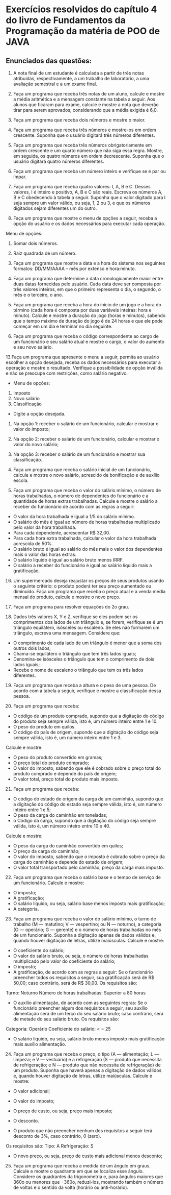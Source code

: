 # Exercícios resolvidos do capítulo 4 do livro de Fundamentos da Programação da matéria de POO de JAVA

## Enunciados das questões:
1. A nota final de um estudante é calculada a partir de três notas atribuídas, respectivamente, a um trabalho de laboratório, a uma avaliação semestral e a um exame final.

2. Faça um programa que receba três notas de um aluno, calcule e mostre a média aritmética e a mensagem constante na tabela a seguir. Aos alunos que ficaram para exame, calcule e mostre a nota que deverão tirar para serem aprovados, considerando que a média exigida é 6,0.

3. Faça um programa que receba dois números e mostre o maior.

4. Faça um programa que receba três números e mostre-os em ordem crescente. Suponha que o usuário digitará três números diferentes.

5. Faça um programa que receba três números obrigatoriamente em ordem crescente e um quarto número que não siga essa regra. Mostre, em seguida, os quatro números em ordem decrescente. Suponha que o usuário digitará quatro números diferentes.

6. Faça um programa que receba um número inteiro e verifique se é par ou ímpar.

7. Faça um programa que receba quatro valores: I, A, B e C. Desses valores, I é inteiro e positivo, A, B e C são reais. Escreva os números A, B e C obedecendo à tabela a seguir. Suponha que o valor digitado para I seja sempre um valor válido, ou seja, 1, 2 ou 3, e que os números digitados sejam diferentes um do outro.

8. Faça um programa que mostre o menu de opções a seguir, receba a opção do usuário e os dados necessários para executar cada operação.

Menu de opções:
1. Somar dois números.
2. Raiz quadrada de um número.

9. Faça um programa que mostre a data e a hora do sistema nos seguintes formatos: DD/MM/AAAA – mês por extenso e hora:minuto.

10. Faça um programa que determine a data cronologicamente maior entre duas datas fornecidas pelo usuário. Cada data deve ser composta por três valores inteiros, em que o primeiro representa o dia, o segundo, o mês e o terceiro, o ano.

11. Faça um programa que receba a hora do início de um jogo e a hora do término (cada hora é composta por duas variáveis inteiras: hora e minuto). Calcule e mostre a duração do jogo (horas e minutos), sabendo que o tempo máximo de duração do jogo é de 24 horas e que ele pode começar em um dia e terminar no dia seguinte.

12. Faça um programa que receba o código correspondente ao cargo de um funcionário e seu salário atual e mostre o cargo, o valor do aumento e seu novo salário.
  
13.Faça um programa que apresente o menu a seguir, permita ao usuário escolher a opção desejada, receba os dados necessários para executar a operação e mostre o resultado. Verifique a possibilidade de opção inválida e não se preocupe com restrições, como salário negativo.
- Menu de opções:
1. Imposto
2. Novo salário
3. Classificação
- Digite a opção desejada.
1. Na opção 1: receber o salário de um funcionário, calcular e mostrar o valor do imposto;
2. Na opção 2: receber o salário de um funcionário, calcular e mostrar o valor do novo salário;
3. Na opção 3: receber o salário de um funcionário e mostrar sua classificação.
   
14. Faça um programa que receba o salário inicial de um funcionário, calcule e mostre o novo salário, acrescido de bonificação e de auxílio escola.
  
15. Faça um programa que receba o valor do salário mínimo, o número de horas trabalhadas, o número de dependentes do funcionário e a quantidade de horas extras trabalhadas. Calcule e mostre o salário
a receber do funcionário de acordo com as regras a seguir:

- O valor da hora trabalhada é igual a 1/5 do salário mínimo.
- O salário do mês é igual ao número de horas trabalhadas multiplicado pelo valor da hora trabalhada.
- Para cada dependente, acrescentar R$ 32,00.
- Para cada hora extra trabalhada, calcular o valor da hora trabalhada acrescida de 50%.
- O salário bruto é igual ao salário do mês mais o valor dos dependentes mais o valor das horas extras.
- O salário líquido é igual ao salário bruto menos IRRF.
- O salário a receber do funcionário é igual ao salário líquido mais a gratificação.
  
16. Um supermercado deseja reajustar os preços de seus produtos usando o seguinte critério: o produto poderá ter seu preço aumentado ou diminuído. Faça um programa que receba o preço atual e a venda média mensal do produto, calcule e mostre o novo preço.

17. Faça um programa para resolver equações do 2o grau.
  
18. Dados três valores X, Y e Z, verifique se eles podem ser os comprimentos dos lados de um triângulo e, se forem, verifique se é um triângulo equilátero, isósceles ou escaleno. Se eles não formarem um triângulo, escreva uma mensagem. Considere que:

- O comprimento de cada lado de um triângulo é menor que a soma dos outros dois lados;
- Chama-se equilátero o triângulo que tem três lados iguais;
- Denomina-se isósceles o triângulo que tem o comprimento de dois lados iguais;
- Recebe o nome de escaleno o triângulo que tem os três lados diferentes.
  
19. Faça um programa que receba a altura e o peso de uma pessoa. De acordo com a tabela a seguir, verifique e mostre a classificação dessa pessoa.
  
20. Faça um programa que receba:

-  O código de um produto comprado, supondo que a digitação do código do produto seja sempre válida, isto é, um número inteiro entre 1 e 10.
- O peso do produto em quilos.
- O código do país de origem, supondo que a digitação do código seja sempre válida, isto é, um número inteiro entre 1 e 3.

Calcule e mostre:
- O peso do produto convertido em gramas;
- O preço total do produto comprado;
- O valor do imposto, sabendo que ele é cobrado sobre o preço total do produto comprado e depende do país de origem;
- O valor total, preço total do produto mais imposto.

21. Faça um programa que receba:

- O código do estado de origem da carga de um caminhão, supondo que a digitação do código do estado seja sempre válida, isto é, um número inteiro entre 1 e 5;
- O  peso da carga do caminhão em toneladas;
- o Código da carga, supondo que a digitação do código seja sempre válida, isto é, um número inteiro entre 10 e 40.

Calcule e mostre:

- O peso da carga do caminhão convertido em quilos;
- O preço da carga do caminhão;
- O valor do imposto, sabendo que o imposto é cobrado sobre o preço da carga do caminhão e depende do estado de origem;
- O valor total transportado pelo caminhão, preço da carga mais imposto.
  
22. Faça um programa que receba o salário base e o tempo de serviço de um funcionário. Calcule e mostre:

- O imposto;
- A gratificação;
- O salário líquido, ou seja, salário base menos imposto mais gratificação;
- A categoria.

23. Faça um programa que receba o valor do salário mínimo, o turno de trabalho (M — matutino; V — vespertino; ou N — noturno), a categoria (O — operário; G — gerente) e o número de horas trabalhadas no mês de um funcionário. Suponha a digitação apenas de dados válidos e, quando houver digitação de letras, utilize maiúsculas. Calcule e mostre:

- O coeficiente do salário;
- O valor do salário bruto, ou seja, o número de horas trabalhadas multiplicado pelo valor do coeficiente do salário;
- O imposto;
- A gratificação, de acordo com as regras a seguir: Se o funcionário preencher todos os requisitos a seguir, sua gratificação será de R$ 50,00; caso contrário, será de R$ 30,00. Os requisitos são:

Turno: Noturno
Número de horas trabalhadas: Superior a 80 horas

- O auxílio alimentação, de acordo com as seguintes regras: Se o funcionário preencher algum dos requisitos a seguir, seu auxílio alimentação será de um terço do seu salário bruto; caso contrário, será de metade do seu salário bruto. Os requisitos são:
  
Categoria: Operário
Coeficiente do salário: < = 25

- O salário líquido, ou seja, salário bruto menos imposto mais gratificação mais auxílio alimentação.

24. Faça um programa que receba o preço, o tipo (A — alimentação; L — limpeza; e V — vestuário) e a refrigeração (S — produto que necessita de refrigeração; e N — produto que não necessita de refrigeração) de um produto. Suponha que haverá apenas a digitação de dados válidos e, quando houver digitação de letras, utilize maiúsculas. Calcule e mostre:

- O valor adicional;
- O valor do imposto;
- O preço de custo, ou seja, preço mais imposto;
- O desconto.
  
- O produto que não preencher nenhum dos requisitos a seguir terá desconto de 3%, caso contrário, 0 (zero).

Os requisitos são:
Tipo: A
Refrigeração: S

- O novo preço, ou seja, preço de custo mais adicional menos desconto;
  
25. Faça um programa que receba a medida de um ângulo em graus. Calcule e mostre o quadrante em que se localiza esse ângulo. Considere os quadrantes da trigonometria e, para ângulos maiores que 360o ou menores que −360o, reduzi-los, mostrando também o número de voltas e o sentido da volta (horário ou anti-horário).

